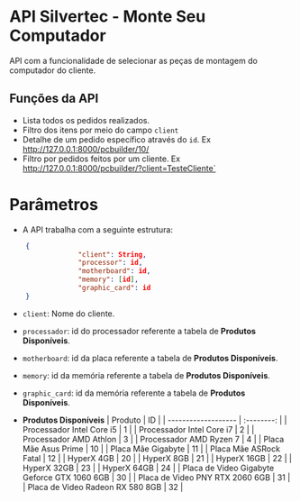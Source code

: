 # API Silvertec - Monte Seu Computador
API com a funcionalidade de selecionar as peças de montagem do computador do cliente.

## Funções da API
* Lista todos os pedidos realizados.
* Filtro dos itens por meio do campo `client`
* Detalhe de um pedido específico através do `id`. Ex http://127.0.0.1:8000/pcbuilder/10/
* Filtro por pedidos feitos por um cliente. Ex http://127.0.0.1:8000/pcbuilder/?client=TesteCliente`

# Parâmetros
* A API trabalha com a seguinte estrutura:
```json
	{
                 "client": String,
                 "processor": id,
                 "motherboard": id,
                 "memory": [id],
                 "graphic_card": id
	}
```
- `client`: Nome do cliente.
- `processador`: id do processador referente a tabela de **Produtos Disponíveis**.
- `motherboard`: id da placa referente a tabela de **Produtos Disponíveis**.
- `memory`: id da memória referente a tabela de **Produtos Disponíveis**.
- `graphic_card`: id da memória referente a tabela de **Produtos Disponíveis**.

- **Produtos Disponíveis**
| Produto  |  ID  |
| ------------------- | :--------: |
|  Processador Intel Core i5 |  1 |
|  Processador Intel Core i7 |  2 |
|  Processador AMD Athlon |  3 |
|  Processador AMD Ryzen 7 |  4 |
|  Placa Mãe Asus Prime |  10 |
|  Placa Mãe Gigabyte |  11 |
|  Placa Mãe ASRock Fatal |  12 |
|  HyperX 4GB |  20 |
|  HyperX 8GB |  21 |
|  HyperX 16GB |  22 |
|  HyperX 32GB |  23 |
|  HyperX 64GB |  24 |
|  Placa de Video Gigabyte Geforce GTX 1060 6GB |  30 |
|  Placa de Video PNY RTX 2060 6GB | 31 |
|  Placa de Video Radeon RX 580 8GB | 32 |
